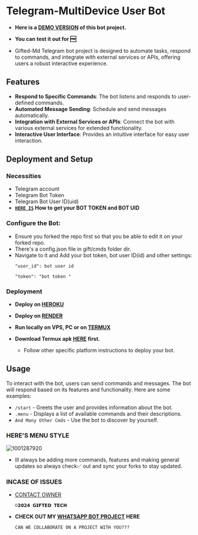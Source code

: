 # Telegram-MultiDevice User Bot 

- **Here is a [DEMO VERSION](https://t.me/giftedmd_bot) of this bot project.**
- **You can test it out for 🆓**

- Gifted-Md Telegram bot project is designed to automate tasks, respond to commands, and integrate with external services or APIs, offering users a robust interactive experience.

## Features

- **Respond to Specific Commands**: The bot listens and responds to user-defined commands.
- **Automated Message Sending**: Schedule and send messages automatically.
- **Integration with External Services or APIs**: Connect the bot with various external services for extended functionality.
- **Interactive User Interface**: Provides an intuitive interface for easy user interaction.

## Deployment and Setup

### Necessities

- Telegram account
- Telegram Bot Token
- Telegram Bot User ID(uid)
- **[`HERE IS`](https://github.com/mouricedevs/telegram-bot/blob/main/setup/bot-token-and-uid.md) How to get your BOT TOKEN and BOT UID**

### Configure the Bot:
   - Ensure you forked the repo first so that you be able to edit it on your forked repo.
   - There's a config.json file in gift/cmds folder dir.
   - Navigate to it and Add your bot token, bot user ID(id) and other settings:
     ```
     "user_id": bot user id
     ```
     ```
     "token": "bot token "
     ```

### Deployment

- **Deploy on [HEROKU](https://github.com/mouricedevs/telegram-bot/blob/main/setup/heroku.md)**

- **Deploy on [RENDER](https://web.giftedtechnexus.co.ke/tg-bot/render)**

- **Run locally on VPS, PC or on [TERMUX](https://web.giftedtechnexus.co.ke/tg-bot/termux)**
- **Download Termux apk [HERE](https://f-droid.org/repo/com.termux_118.apk) first.**
  
  - Follow other specific platform instructions to deploy your bot.

## Usage

To interact with the bot, users can send commands and messages. The bot will respond based on its features and functionality. Here are some examples:

- `/start` - Greets the user and provides information about the bot.
- `.menu` - Displays a list of available commands and their descriptions.
- `And Many Other Cmds` - Use the bot to discover by yourself.

### HERE'S MENU STYLE ###

   ![1001287920](https://github.com/mouricedevs/telegram-bot/assets/166598671/631d51eb-2bd4-4119-ae7d-76733124ac9a)


- Ill always be adding more commands, features and making general updates so always check✅ out and sync your forks to stay updated.

### INCASE OF ISSUES ###
 - [CONTACT OWNER](t.me/giftedmd)

       ©𝟮𝟬𝟮𝟰 𝗚𝗜𝗙𝗧𝗘𝗗 𝗧𝗘𝗖𝗛

- **CHECK OUT MY [WHATSAPP BOT PROJECT](https://github.com/mouricedevs/gifted-md) HERE**

      CAN WE COLLABORATE ON A PROJECT WITH YOU???
